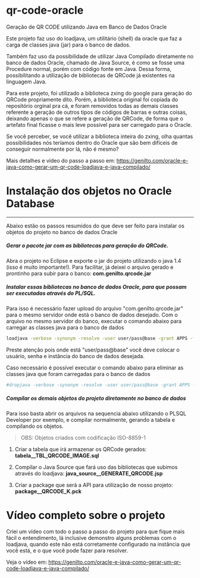 # qr-code-oracle

Geração de QR CODE utilizando Java em Banco de Dados Oracle

Este projeto faz uso do loadjava, um utilitário (shell) da oracle que faz a carga de classes java (jar) para o banco de dados. 

Também faz uso da possibilidade de utilizar Java Compilado diretamente no banco de dados Oracle, chamado de Java Source, é como se fosse uma Procedure normal, porém com código fonte em Java. Dessa forma, possibilitando a utilização de bibliotecas de QRCode já existentes na linguagem Java.

Para este projeto, foi utilizado a biblioteca zxing do google para geração do QRCode propriamente dito. Porém, a biblioteca original foi copiada do repositório orginal pra cá, e foram removidos todas as demais classes referente a geração de outros tipos de códigos de barras e outras coisas, deixando apenas o que se refere a geração de QRCode, de forma que o artefato final ficasse o mais leve possível para ser carregado para o Oracle.

Se você perceber, se você utilizar a biblioteca inteira do zxing, olha quantas possibilidades nós teríamos dentro do Oracle que são bem difíceis de conseguir normalmente por lá, não é mesmo?

Mais detalhes e vídeo do passo a passo em:
https://genilto.com/oracle-e-java-como-gerar-um-qr-code-loadjava-e-java-compilado/

# Instalação dos objetos no Oracle Database
-------
Abaixo estão os passos resumidos do que deve ser feito para instalar os objetos do projeto no banco de dados Oracle

##### Gerar o pacote jar com as bibliotecas para geração do QRCode.
Abra o projeto no Eclipse e exporte o jar do projeto utilizando o java 1.4 (isso é muito importante!). Para facilitar, já deixei o arquivo gerado e prontinho para subir para o banco:
**com.genilto.qrcode.jar**

##### Instalar essas bibliotecas no banco de dados Oracle, para que possam ser executadas através do PL/SQL.
Para isso é necessário fazer upload do arquivo "com.genilto.qrcode.jar" para o mesmo servidor onde está o banco de dados desejado. 
Com o arquivo no mesmo servidor do banco, executar o comando abaixo para carregar as classes java para o banco de dados
```bash
loadjava -verbose -synonym -resolve -user user/pass@base -grant APPS -fileout log.txt com.genilto.qrcode.jar
```
Preste atenção pois onde está "user/pass@base" você deve colocar o usuário, senha e instância do banco de dados desejada.

Caso necessário é possível executar o comando abaixo para eliminar as classes java que foram carregadas para o banco de dados
```bash
#dropjava -verbose -synonym -resolve -user user/pass@base -grant APPS -fileout log.txt com.genilto.qrcode.jar
```

##### Compilar os demais objetos do projeto diretamente no banco de dados
Para isso basta abrir os arquivos na sequencia abaixo utilizando o PLSQL Developer por exemplo, e compilar normalmente, gerando a tabela e compilando os objetos.
> OBS: Objetos criados com codificação ISO-8859-1

1. Criar a tabela que irá armazenar os QRCode gerados: 
**tabela__TBL_QRCODE_IMAGE.sql**

2. Compilar o Java Source que fará uso das bibliotecas que subimos através do loadjava:
**java_source__GENERATE_QRCODE.jsp**

3. Criar a package que será a API para utilização de nosso projeto: 
**package__QRCODE_K.pck**

# Vídeo completo sobre o projeto

Criei um vídeo com todo o passo a passo do projeto para que fique mais fácil o entendimento, lá inclusive demonstro alguns problemas com o loadjava, quando este não está corretamente configurado na instância que você está, e o que você pode fazer para resolver.

Veja o vídeo em:
https://genilto.com/oracle-e-java-como-gerar-um-qr-code-loadjava-e-java-compilado/
